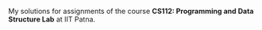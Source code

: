 My solutions for assignments of the course __CS112: Programming and Data Structure Lab__ at IIT Patna.